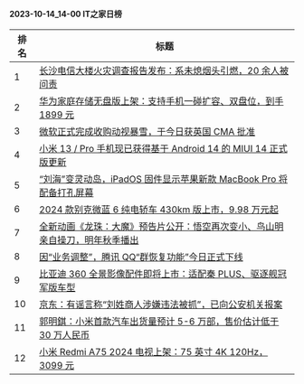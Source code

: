 #### 2023-10-14_14-00  IT之家日榜

| 排名 | 标题|
| --- | ---|
| 1 | [长沙电信大楼火灾调查报告发布：系未熄烟头引燃，20 余人被问责](https://www.ithome.com/0/724/774.htm) |
| 2 | [华为家庭存储无盘版上架：支持手机一碰扩容、双盘位，到手 1899 元](https://www.ithome.com/0/724/838.htm) |
| 3 | [微软正式完成收购动视暴雪，于今日获英国 CMA 批准](https://www.ithome.com/0/724/692.htm) |
| 4 | [小米 13 / Pro 手机现已获得基于 Android 14 的 MIUI 14 正式版更新](https://www.ithome.com/0/724/853.htm) |
| 5 | [“刘海”变灵动岛，iPadOS 固件显示苹果新款 MacBook Pro 将配备打孔屏幕](https://www.ithome.com/0/724/812.htm) |
| 6 | [2024 款别克微蓝 6 纯电轿车 430km 版上市，9.98 万元起](https://www.ithome.com/0/724/759.htm) |
| 7 | [全新动画《龙珠：大魔》预告片公开：悟空再次变小、鸟山明亲自操刀，明年秋季播出](https://www.ithome.com/0/724/696.htm) |
| 8 | [因“业务调整”，腾讯 QQ“群恢复功能”今日正式下线](https://www.ithome.com/0/724/796.htm) |
| 9 | [比亚迪 360 全景影像配件即将上市：适配秦 PLUS、驱逐舰冠军版车型](https://www.ithome.com/0/724/754.htm) |
| 10 | [京东：有谣言称“刘姓商人涉嫌违法被抓”，已向公安机关报案](https://www.ithome.com/0/724/721.htm) |
| 11 | [郭明錤：小米首款汽车出货量预计 5-6 万部，售价估计低于 30 万人民币](https://www.ithome.com/0/724/697.htm) |
| 12 | [小米 Redmi A75 2024 电视上架：75 英寸 4K 120Hz，3099 元](https://www.ithome.com/0/724/786.htm) |
